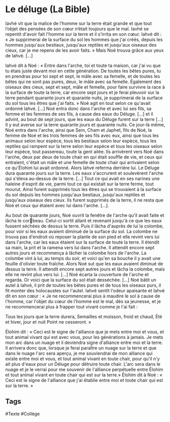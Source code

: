 # Le déluge (La Bible)
 
Iavhé vit que la malice de l’homme sur la terre était grande et que tout l’objet des pensées de son cœur n’était toujours que le mal. Iavhé se repentit d'avoir fait l'homme sur la terre et il s'irrita en son cœur. Iahvé dit : « Je supprimerai de la surface du sol les hommes que j'ai créés, depuis les hommes jusqu'aux bestiaux, jusqu'aux reptiles et jusqu'aux oiseaux des cieux, car je me repens de les avoir faits. »  Mais Noé trouva grâce aux yeux de Iahvé. [...]
 
Iahvé dit à Noé : « Entre dans l'arche, toi et toute ta maison, car j'ai vu que tu étais juste devant moi en cette génération.  De toutes les bêtes pures, tu en prendras pour toi sept et sept, le mâle avec sa femelle, et de toutes les bêtes qui ne sont pas pures, deux, le mâle avec sa femelle. Également des oiseaux des cieux, sept et sept, mâle et femelle, pour faire survivre la race à la surface de toute la terre, car encore sept jours et je ferai pleuvoir sur la terre pendant quarante jours et quarante nuits, je supprimerai de la surface du sol tous les êtres que j'ai faits. » Noé agit en tout selon ce qu'avait ordonné Iahvé. [...]
Noé entra donc dans l'arche et avec lui ses fils, sa femme et les femmes de ses fils, à cause des eaux du Déluge. [...] et il advint, au bout de sept jours, que les eaux du Déluge furent sur la terre [...] II y eut averse sur la terre quarante jours et quarante nuits. Ce jour-là même, Noé entra dans l'arche, ainsi que Sem, Cham et Japhet, fils de Noé, la femme de Noé et les trois femmes de ses fils avec eux, ainsi que tous les animaux selon leur espèce, tous les bestiaux selon leur espèce, tous les reptiles qui rampent sur la terre selon leur espèce et tous les oiseaux selon leur espèce, tout passereau, toute la gent ailée. Ils arrivèrent vers Noé dans l'arche, deux par deux de toute chair en qui était souffle de vie, et ceux qui entraient, c'était un mâle et une femelle de toute chair qui arrivaient selon ce qu'Élohim lui avait ordonné. Alors Iahvé referma derrière lui. Le Déluge dura quarante jours sur la terre. Les eaux s'accrurent et soulevèrent l'arche qui s'éleva au-dessus de la terre. [...]
Tout ce qui avait en ses narines une haleine d'esprit de vie, parmi tout ce qui existait sur la terre ferme, tout mourut. Ainsi furent supprimés tous les êtres qui se trouvaient à la surface du sol depuis les hommes jusqu'aux bestiaux, jusqu'aux reptiles et jusqu'aux oiseaux des cieux. Ils furent supprimés de la terre, il ne resta que Noé et ceux qui étaient avec lui dans l'arche. [...].
 
Au bout de quarante jours, Noé ouvrit la fenêtre de l'arche qu'il avait faite et lâcha le corbeau. Celui-ci sortit allant et revenant jusqu'à ce que les eaux fussent séchées de dessus la terre. Puis il lâcha d'auprès de lui la colombe, pour voir si les eaux avaient diminué de la surface du sol. La colombe ne trouva pas d'endroit où reposer la plante de son pied et elle revint vers lui dans l'arche, car les eaux étaient sur la surface de toute la terre. Il étendit sa main, la prit et la ramena vers lui dans l'arche. II attendit encore sept autres jours et recommença à lâcher la colombe hors de l'arche. La colombe vint à lui, au temps du soir, et voici qu'en sa bouche il y avait une feuille d'olivier toute fraîche. Alors Noé sut que les eaux avaient diminué de dessus la terre. II attendit encore sept autres jours et lâcha la colombe, mais elle ne revint plus vers lui.
[...] Noé écarta la couverture de l'arche et regarda. Or voici que la surface du sol était desséchée. [...]
Noé bâtit un autel à Iahvé, il prit de toutes les bêtes pures et de tous les oiseaux purs, il fit monter des holocaustes sur l'autel. Iahvé sentit l'odeur apaisante et Iahvé dit en son cœur : « Je ne recommencerai plus à maudire le sol à cause de l'homme, car l'objet du cœur de l'homme est le mal, dès sa jeunesse, et je ne recommencerai plus à frapper tout vivant comme je l'ai fait :
 
Tous les jours que la terre durera,
Semailles et moisson, froid et chaud,
Été et hiver, jour et nuit
Point ne cesseront.  »

Élohim dit : « Ceci est le signe de l'alliance que je mets entre moi et vous, et tout animal vivant qui est avec vous, pour les générations à jamais. Je mets mon arc dans un nuage et il deviendra signe d'alliance entre moi et la terre. II arrivera donc que, lorsque je ferai paraître un nuage sur la terre et que dans le nuage l'arc sera aperçu, je me souviendrai de mon alliance qui existe entre moi et vous, et tout animal vivant en toute chair, pour qu'il n'y ait plus d'eaux pour un Déluge pour détruire toute chair. L'arc sera dans le nuage et je le verrai pour me souvenir de l'alliance perpétuelle entre Élohim et tout animal vivant en toute chair qui est sur la terre.» Élohim dit à Noé : « Ceci est le signe de l'alliance que j'ai établie entre moi et toute chair qui est sur la terre. »
 
 ## Tags

#Texte #Collège 